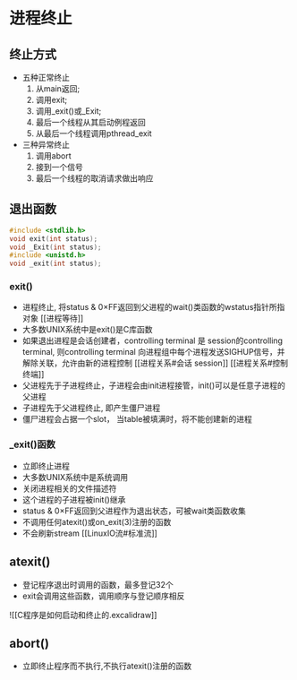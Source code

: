 # 进程终止

## 终止方式

- 五种正常终止
  1. 从main返回;
  2. 调用exit;
  3. 调用_exit()或_Exit;
  4. 最后一个线程从其启动例程返回
  5. 从最后一个线程调用pthread_exit
- 三种异常终止
  1. 调用abort
  2. 接到一个信号
  3. 最后一个线程的取消请求做出响应

## 退出函数
  
```c++
#include <stdlib.h>
void exit(int status);
void _Exit(int status);
#include <unistd.h>
void _exit(int status);
```


### exit()

- 进程终止, 将status & 0×FF返回到父进程的wait()类函数的wstatus指针所指对象
  [[进程等待]]
- 大多数UNIX系统中是exit()是C库函数
- 如果退出进程是会话创建者，controlling terminal 是 session的controlling terminal, 则controlling terminal 向进程组中每个进程发送SIGHUP信号，并解除关联，允许由新的进程控制
  [[进程关系#会话 session]] [[进程关系#控制终端]]
- 父进程先于子进程终止，子进程会由init进程接管，init()可以是任意子进程的父进程
- 子进程先于父进程终止, 即产生僵尸进程
- 僵尸进程会占据一个slot， 当table被填满时，将不能创建新的进程

### _exit()函数

- 立即终止进程
- 大多数UNIX系统中是系统调用
- 关闭进程相关的文件描述符
- 这个进程的子进程被init()继承
- status & 0×FF返回到父进程作为退出状态，可被wait类函数收集
- 不调用任何atexit()或on_exit(3)注册的函数
- 不会刷新stream
  [[LinuxIO流#标准流]]

## atexit()

- 登记程序退出时调用的函数，最多登记32个
- exit会调用这些函数，调用顺序与登记顺序相反

![[C程序是如何启动和终止的.excalidraw]]

## abort()

- 立即终止程序而不执行,不执行atexit()注册的函数